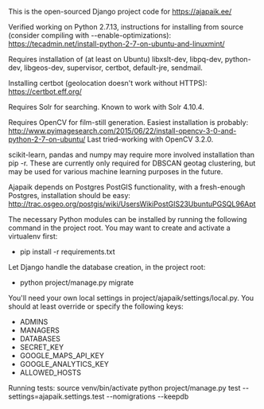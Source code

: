 This is the open-sourced Django project code for https://ajapaik.ee/

Verified working on Python 2.7.13, instructions for installing from source (consider compiling with 
--enable-optimizations): https://tecadmin.net/install-python-2-7-on-ubuntu-and-linuxmint/

Requires installation of (at least on Ubuntu) libxslt-dev, libpq-dev, python-dev, libgeos-dev, supervisor, certbot,
default-jre, sendmail.

Installing certbot (geolocation doesn't work without HTTPS): https://certbot.eff.org/

Requires Solr for searching. Known to work with Solr 4.10.4.

Requires OpenCV for film-still generation. Easiest installation is probably:
http://www.pyimagesearch.com/2015/06/22/install-opencv-3-0-and-python-2-7-on-ubuntu/
Last tried-working with OpenCV 3.2.0.

scikit-learn, pandas and numpy may require more involved installation than pip -r. These are currently
only required for DBSCAN geotag clustering, but may be used for various machine learning purposes in the future.

Ajapaik depends on Postgres PostGIS functionality, with a fresh-enough Postgres, installation should be easy:
http://trac.osgeo.org/postgis/wiki/UsersWikiPostGIS23UbuntuPGSQL96Apt

The necessary Python modules can be installed by running the following command in the project root.
You may want to create and activate a virtualenv first:
<ul><li>pip install -r requirements.txt</li></ul>

Let Django handle the database creation, in the project root:
<ul><li>python project/manage.py migrate</li></ul>

You'll need your own local settings in project/ajapaik/settings/local.py.
You should at least override or specify the following keys:
<ul>
  <li>ADMINS</li>
  <li>MANAGERS</li>
  <li>DATABASES</li>
  <li>SECRET_KEY</li>
  <li>GOOGLE_MAPS_API_KEY</li>
  <li>GOOGLE_ANALYTICS_KEY</li>
  <li>ALLOWED_HOSTS</li>
</ul>

Running tests:
source venv/bin/activate
python project/manage.py test --settings=ajapaik.settings.test --nomigrations --keepdb